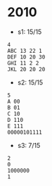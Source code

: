 # 2010

-   s1: 15/15

```
4
ABC 13 22 1
DEF 10 20 30
GHI 11 2 2
JKL 20 20 20
```

-   s2: 15/15

```
5
A 00
B 01
C 10
D 110
E 111
00000101111
```

-   s3: 7/15

```
2
0
1000000
1
```
